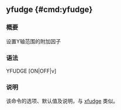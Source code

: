 ## yfudge {#cmd:yfudge}

### 概要

设置Y轴范围的附加因子

### 语法

YFUDGE \[ON|OFF|v\]

### 说明

该命令的选项、默认值及说明，与 [xfudge](/commands/xfudge.html) 类似。
